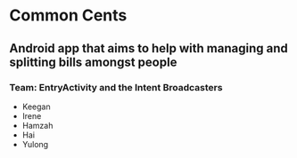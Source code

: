 # Common Cents
## Android app that aims to help with managing and splitting bills amongst people
### Team: EntryActivity and the Intent Broadcasters
- Keegan
- Irene
- Hamzah
- Hai
- Yulong
